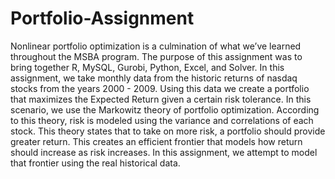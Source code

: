 # Portfolio-Assignment
Nonlinear portfolio optimization is a culmination of what we’ve learned throughout the MSBA program. The purpose of this assignment was to bring together R, MySQL, Gurobi, Python, Excel, and Solver. In this assignment, we take monthly data from the historic returns of nasdaq stocks from the years 2000 - 2009. Using this data we create a portfolio that maximizes the Expected Return given a certain risk tolerance. In this scenario, we use the Markowitz theory of portfolio optimization. According to this theory, risk is modeled using the variance and correlations of each stock. This theory states that to take on more risk, a portfolio should provide greater return. This creates an efficient frontier that models how return should increase as risk increases. In this assignment, we attempt to model that frontier using the real historical data.
